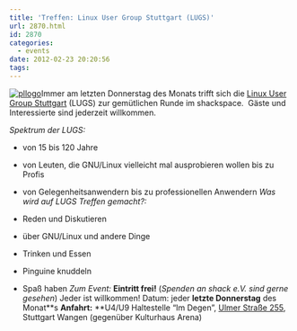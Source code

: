 ```yaml
---
title: 'Treffen: Linux User Group Stuttgart (LUGS)'
url: 2870.html
id: 2870
categories:
  - events
date: 2012-02-23 20:20:56
tags:
---
```


[![](https://blog.shackspace.de/wp-content/uploads/2011/12/pllogo.gif "pllogo")](https://blog.shackspace.de/wp-content/uploads/2011/12/pllogo.gif)Immer am letzten Donnerstag des Monats trifft sich die [Linux User Group Stuttgart](http://lug-s.org/) (LUGS) zur gemütlichen Runde im shackspace.  Gäste und Interessierte sind jederzeit willkommen.

_Spektrum der LUGS:_

*   von 15 bis 120 Jahre
*   von Leuten, die GNU/Linux vielleicht mal ausprobieren wollen bis zu Profis
*   von Gelegenheitsanwendern bis zu professionellen Anwendern
_Was wird auf LUGS Treffen gemacht?:_

*   Reden und Diskutieren
*   über GNU/Linux und andere Dinge
*   Trinken und Essen
*   Pinguine knuddeln
*   Spaß haben
_Zum Event:_
**Eintritt frei!** (_Spenden an shack e.V. sind gerne gesehen_) Jeder ist willkommen!
Datum: jeder **letzte Donnerstag** des Monat**s
**Anfahrt:** **U4/U9 Haltestelle “Im Degen”, [Ulmer Straße 255](../?page_id=713), Stuttgart Wangen (gegenüber Kulturhaus Arena)